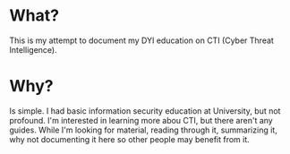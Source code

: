 What?
=====
This is my attempt to document my DYI education on CTI (Cyber Threat Intelligence).

Why? 
====
Is simple. I had basic information security education at University, but not profound. I'm interested in learning more abou CTI, but there aren't any guides. While I'm looking for material, reading through it, summarizing it, why not documenting it here so other people may benefit from it.
